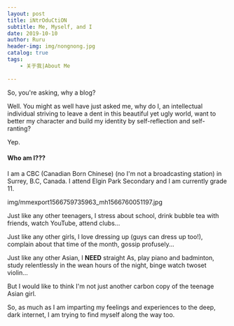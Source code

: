 ```yaml
---
layout: post
title: iNtrOduCtiON
subtitle: Me, Myself, and I
date: 2019-10-10
author: Ruru
header-img: img/nongnong.jpg
catalog: true
tags:
    - 关于我|About Me
 
---   
```

So, you're asking, why a blog?

Well. You might as well have just asked me, why do I, an intellectual individual striving to leave a dent in this beautiful yet ugly world, want to better my character and build my identity by self-reflection and self-ranting?

Yep.


#### Who am I???

I am a CBC (Canadian Born Chinese) (no I'm not a broadcasting station) in Surrey, B.C, Canada. I attend Elgin Park Secondary and I am currently grade 11. 
    
img/mmexport1566759735963_mh1566760051197.jpg

Just like any other teenagers, I stress about school, drink bubble tea with friends, watch YouTube, attend clubs...

Just like any other girls, I love dressing up (guys can dress up too!), complain about that time of the month, gossip profusely...

Just like any other Asian, I **NEED** straight As, play piano and badminton, study relentlessly in the wean hours of the night, binge watch twoset violin...

But I would like to think I'm not just another carbon copy of the teenage Asian girl.

So, as much as I am imparting my feelings and experiences to the deep, dark internet, I am trying to find myself along the way too. 


    
   
